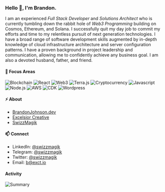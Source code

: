 ### Hello 👋, I'm Brandon.

I am an experienced *Full Stack Developer* and *Solutions Architect* who is currently tumbling down the rabbit hole of *Web3 Programming* building on Cosmos, Ethereum,  and Solana. I successfully quit my day job to commit my efforts and time to my relentless pursuit of next generation technologies. I have a broad range of software development skills augmented by in-depth knowledge of cloud infrastructure architecture and server configuration patterns. I have a proven background in project leadership and communication, allowing me to confidently achieve any business goal. I am also a devoted husband, father, and friend. 

#### 🔭 Focus Areas

![Blockchain](https://badgen.net/badge/Blockchain/|/cyan "Blockchain")
![React](https://badgen.net/badge/React/|/green "React")
![Web3](https://badgen.net/badge/Web3/|/yellow "Web3")
![Terra.js](https://badgen.net/badge/Terra.js/|/orange "Terra.js")
![Cryptocurrency](https://badgen.net/badge/Cryptocurrency/|/red "Cryptocurrency")
![Javascript](https://badgen.net/badge/Javascript/|/yellow "Javascript")
![Node.js](https://badgen.net/badge/Node.JS/|/green "Node.js")
![AWS](https://badgen.net/badge/AWS/|/orange "AWS")
![CDK](https://badgen.net/badge/CDK/|/blue "CDK")
![Wordpress](https://badgen.net/badge/Wordpress/|/grey "Wordpress")

#### ⚡ About
- [BrandonJohnson.dev](https://brandonjohnson.dev)
- [Excelsior Creative](https://exct.io)
- [SwizzMagik](https://www.swizzmagik.com)

#### 📫 Connect
- LinkedIn: [@swizzmagik](https://www.linkedin.com/in/swizzmagik/)
- Telegram: [@swizzmagik](https://t.me/swizzmagik)
- Twitter: [@swizzmagik](https://twitter.com/swizzmagik)
- Email: [b@exct.io](mailto:b@exct.io)

#### Activity

![Summary](https://github-profile-summary-cards.vercel.app/api/cards/profile-details?username=swizzmagik&theme=vue)


 
<!--
**swizzmagik/swizzmagik** is a ✨ _special_ ✨ repository because its `README.md` (this file) appears on your GitHub profile.

Here are some ideas to get you started:

- 🔭 I’m currently working on ...
- 🌱 I’m currently learning ...
- 👯 I’m looking to collaborate on ...
- 🤔 I’m looking for help with ...
- 💬 Ask me about ...
- 📫 How to reach me: ...
- ⚡ Fun fact: ...
-->
